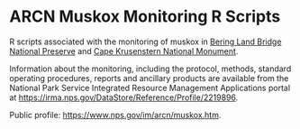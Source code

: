 # ARCN Muskox Monitoring R Scripts

R scripts associated with the monitoring of muskox in [Bering Land Bridge National Preserve](https://www.nps.gov/bela/index.htm) and [Cape Krusenstern National Monument](https://www.nps.gov/cakr/index.htm).

Information about the monitoring, including the protocol, methods, standard operating procedures, reports and ancillary products are available from the National Park Service Integrated Resource Management Applications portal at <https://irma.nps.gov/DataStore/Reference/Profile/2219896>.

Public profile: <https://www.nps.gov/im/arcn/muskox.htm>.
